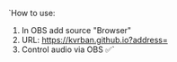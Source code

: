 `How to use:

1. In OBS add source "Browser"
2. URL: https://kvrban.github.io?address=<your-nano-address>
3. Control audio via OBS ✅`
